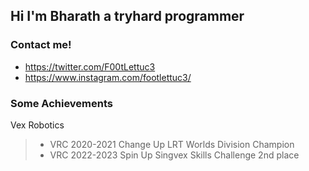 ## Hi I'm Bharath a tryhard programmer

### Contact me!
* https://twitter.com/F00tLettuc3
* https://www.instagram.com/footlettuc3/

### Some Achievements 
  
   Vex Robotics
  > - VRC 2020-2021 Change Up LRT Worlds Division Champion
  > - VRC 2022-2023 Spin Up Singvex Skills Challenge 2nd place


